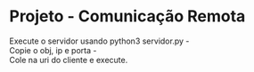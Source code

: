 # Projeto - Comunicação Remota

Execute o servidor usando python3 servidor.py  -  
Copie o obj, ip e porta  -  
Cole na uri do cliente e execute.
